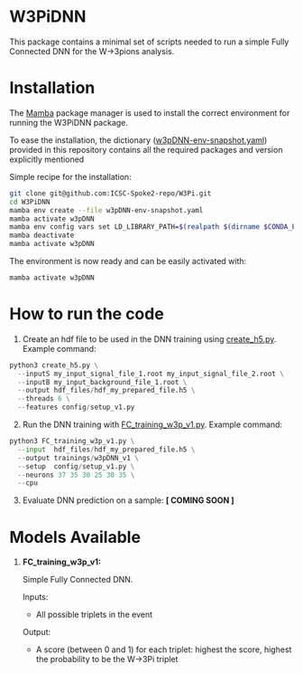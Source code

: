 # W3PiDNN

This package contains a minimal set of scripts needed to run a simple Fully Connected DNN for the W->3pions analysis.

# Installation
The [Mamba](https://mamba.readthedocs.io/en/latest/) package manager is used to install the correct environment for running the W3PiDNN package.

To ease the installation, the dictionary ([w3pDNN-env-snapshot.yaml](https://github.com/ICSC-Spoke2-repo/W3Pi/blob/master/W3PiDNN/w3pDNN-env-snapshot.yaml)) provided in this repository contains all the required packages and version explicitly mentioned

Simple recipe for the installation:
```bash
git clone git@github.com:ICSC-Spoke2-repo/W3Pi.git
cd W3PiDNN
mamba env create --file w3pDNN-env-snapshot.yaml
mamba activate w3pDNN
mamba env config vars set LD_LIBRARY_PATH=$(realpath $(dirname $CONDA_EXE)/../lib)
mamba deactivate
mamba activate w3pDNN
```

The environment is now ready and can be easily activated with:
```bash
mamba activate w3pDNN
```

# How to run the code
1. Create an hdf file to be used in the DNN training using [create_h5.py](https://github.com/ICSC-Spoke2-repo/W3Pi/blob/master/W3PiDNN/create_h5.py). Example command:
```python
python3 create_h5.py \
  --inputS my_input_signal_file_1.root my_input_signal_file_2.root \
  --inputB my_input_background_file_1.root \
  --output hdf_files/hdf_my_prepared_file.h5 \
  --threads 6 \
  --features config/setup_v1.py
```

2. Run the DNN training with [FC_training_w3p_v1.py](https://github.com/ICSC-Spoke2-repo/W3Pi/blob/master/W3PiDNN/FC_training_w3p_v1.py). Example command:
```python
python3 FC_training_w3p_v1.py \
  --input  hdf_files/hdf_my_prepared_file.h5 \
  --output trainings/w3pDNN_v1 \
  --setup  config/setup_v1.py \
  --neurons 37 35 30 25 30 35 \
  --cpu
```

3. Evaluate DNN prediction on a sample: **[ COMING SOON ]**


# Models Available

1. **FC_training_w3p_v1:**

   Simple Fully Connected DNN.

   Inputs:
   - All possible triplets in the event

   Output:
   - A score (between 0 and 1) for each triplet: highest the score, highest the probability to be the W->3Pi triplet
